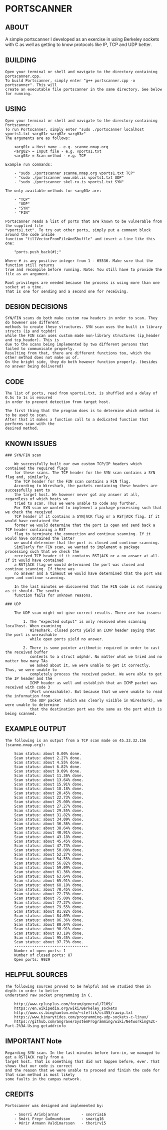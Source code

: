 # PORTSCANNER

## ABOUT
A simple portscanner I developed as an exercise in using Berkeley sockets with C as well as getting to know protocols like IP, TCP and UDP better.

## BUILDING

    Open your terminal or shell and navigate to the directory containing portscanner.cpp.
    To build Portscanner, simply enter "g++ portscanner.cpp -o portscanner". This will
    create an executable file portscanner in the same directory. See below for running.

## USING

    Open your terminal or shell and navigate to the directory containing Portscanner.
    To run Portscanner, simply enter "sudo ./portscanner localhost vports1.txt <arg01> <arg02> <arg03>"
    The arguments are as follows:

        <arg01> = Host name - e.g. scanme.nmap.org
        <arg02> = Input file - e.g. vports1.txt
        <arg03> = Scan method - e.g. TCP

    Example run commands:

        - "sudo ./portscanner scanme.nmap.org vports1.txt TCP"
        - "sudo ./portscanner www.mbl.is vports1.txt UDP"
        - "sudo ./portscanner skel.ru.is vports1.txt SYN"

    The only available methods for <arg03> are:

        - "TCP"
        - "UDP"
        - "SYN"
        - "FIN"

    Portscanner reads a list of ports that are known to be vulnerable from the supplied file
    "vports1.txt". To try out other ports, simply put a comment block around the code inside
    function "fillVectorFromFileAndShuffle" and insert a line like this one:

        "ports.push_back(#);" 
        
    Where # is any positive integer from 1 - 65536. Make sure that the function still returns
    true and recompile before running. Note: You still have to provide the file as an argument.

    Root privileges are needed because the process is using more than one socket at a time.
    That is one for sending and a second one for receiving.

## DESIGN DECISIONS

    SYN/FIN scans do both make custom raw headers in order to scan. They do however use different
    methods to create these structures. SYN scan uses the built in library structs (ip and tcphdr)
    while the FIN scan uses custom made non-library structures (ip_header and tcp_header). This is
    due to the scans being implemented by two different persons that failed to communicate properly.
    Resulting from that, there are different functions too, which the other method does not make us of.
    On the bright side, they do both however function properly. (besides no answer being delivered)

## CODE
    
    The list of ports, read from vports1.txt, is shuffled and a delay of 0.5s to 1s is ensured
    in order to prevent detection from target host.

    The first thing that the program does is to determine which method is to be used to scan.
    After that it makes a function call to a dedicated function that performs scan with the
    desired method.

## KNOWN ISSUES

    ### SYN/FIN scan
    
        We successfully built our own custom TCP/IP headers which contained the required flags
        for these scans. The TCP header for the SYN scan contains a SYN flag and, similarly,
        the TCP header for the FIN scan contains a FIN flag. 
        According to Wireshark, the packets containing these headers are successfully sent to
        the target host. We however never got any answer at all, regardless of which hosts we
        tried to scan. Thus we were unable to code any further.
        For SYN scan we wanted to implement a package processing such that we check the received
        TCP header if it contains a SYN|ACK flag or a RST|ACK flag. If it would have contained the
        former we would determine that the port is open and send back a TCP header containing a RST
        flag to terminate the connection and continue scanning. If it would have contained the latter
        we would determine that the port is closed and continue scanning.
        Similarly for FIN scan, we wanted to implement a package processing such that we check the
        received TCP header if it contains RST|ACK or a no answer at all. If it would have contained
        a RST|ACK flag we would determined the port was closed and continue scanning. If there was
        no answer and a timeout we would have determined that the port was open and continue scanning.

        In the last minutes we discovered that the FIN code is not running as it should. The sendto
        function fails for unknown reasons. 

    ### UDP

        The UDP scan might not give correct results. There are two issues:

            1. The "expected output" is only received when scanning localhost. When examining
               Wireshark, closed ports yield an ICMP header saying that the port is unreachable
               while open ports yield no answer.

            2. There is some pointer arithmetic required in order to cast the received buffer
               contents to a struct udphdr. No matter what we tried and no matter how many TAs
               we asked about it, we were unable to get it correctly. Thus, we were unable to
               completely process the received packet. We were able to get the IP header and the
               ICMP header as well and establish that an ICMP packet was received with code 3
               (Port unreachable). But because that we were unable to read the information from
               the UDP packet (which was clearly visible in Wireshark), we were unable to determine
               that the destination port was the same as the port which is being scanned.

## EXAMPLE OUTPUT

    The following is an output from a TCP scan made on 45.33.32.156 (scanme.nmap.org):

        Scan status: about 0.00% done.
        Scan status: about 2.27% done.
        Scan status: about 4.55% done.
        Scan status: about 6.82% done.
        Scan status: about 9.09% done.
        Scan status: about 11.36% done.
        Scan status: about 13.64% done.
        Scan status: about 15.91% done.
        Scan status: about 18.18% done.
        Scan status: about 20.45% done.
        Scan status: about 22.73% done.
        Scan status: about 25.00% done.
        Scan status: about 27.27% done.
        Scan status: about 29.55% done.
        Scan status: about 31.82% done.
        Scan status: about 34.09% done.
        Scan status: about 36.36% done.
        Scan status: about 38.64% done.
        Scan status: about 40.91% done.
        Scan status: about 43.18% done.
        Scan status: about 45.45% done.
        Scan status: about 47.73% done.
        Scan status: about 50.00% done.
        Scan status: about 52.27% done.
        Scan status: about 54.55% done.
        Scan status: about 56.82% done.
        Scan status: about 59.09% done.
        Scan status: about 61.36% done.
        Scan status: about 63.64% done.
        Scan status: about 65.91% done.
        Scan status: about 68.18% done.
        Scan status: about 70.45% done.
        Scan status: about 72.73% done.
        Scan status: about 75.00% done.
        Scan status: about 77.27% done.
        Scan status: about 79.55% done.
        Scan status: about 81.82% done.
        Scan status: about 84.09% done.
        Scan status: about 86.36% done.
        Scan status: about 88.64% done.
        Scan status: about 90.91% done.
        Scan status: about 93.18% done.
        Scan status: about 95.45% done.
        Scan status: about 97.73% done.
        ---------------------------------
        Number of open ports: 1
        Number of closed ports: 87
        Open ports: 9929

## HELPFUL SOURCES

    The following sources proved to be helpful and we studied them in depth in order to better
    understand raw socket programming in C.

        http://www.cplusplus.com/forum/general/7109/
        https://en.wikipedia.org/wiki/Berkeley_sockets
        http://www.cs.binghamton.edu/~steflik/cs455/rawip.txt
        https://www.binarytides.com/programming-udp-sockets-c-linux/
        https://github.com/angrave/SystemProgramming/wiki/Networking%2C-Part-2%3A-Using-getaddrinfo

## IMPORTANT Note

    Regarding SYN scan. In the last minutes before turn-in, we managed to get a RST|ACK reply from a 
    target host. That is something that did not happen before, ever. That shows that our code is correct
    and the reason that we were unable to proceed and finish the code for that scan method is most likely
    some faults in the campus network.

## CREDITS

    Portscanner was designed and implemented by:

        - Snorri Arinbjarnar          - snorria16
        - Smári Freyr Guðmundsson     - smarig16
        - Þórir Ármann Valdimarsson   - thorirv15
